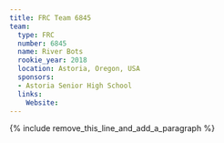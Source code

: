 ```yaml
---
title: FRC Team 6845
team:
  type: FRC
  number: 6845
  name: River Bots
  rookie_year: 2018
  location: Astoria, Oregon, USA
  sponsors:
  - Astoria Senior High School
  links:
    Website:
---
```


{% include remove_this_line_and_add_a_paragraph %}